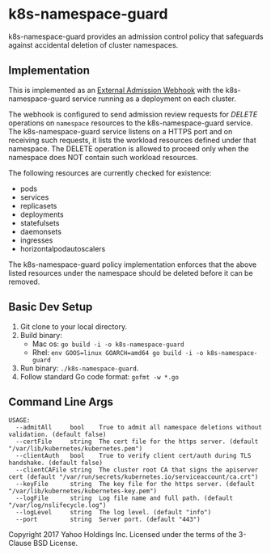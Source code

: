 # k8s-namespace-guard

k8s-namespace-guard provides an admission control policy that safeguards against accidental deletion of cluster namespaces.

## Implementation

This is implemented as an [External Admission Webhook](https://kubernetes.io/docs/admin/extensible-admission-controllers/#external-admission-webhooks) with the k8s-namespace-guard service running as a deployment on each cluster.  

The webhook is configured to send admission review requests for *DELETE* operations on `namespace` resources to the k8s-namespace-guard service. 
The k8s-namespace-guard service listens on a HTTPS port and on receiving such requests, it lists the workload resources defined under that namespace.
The DELETE operation is allowed to proceed only when the namespace does NOT contain such workload resources.

The following resources are currently checked for existence:
- pods
- services
- replicasets
- deployments
- statefulsets
- daemonsets
- ingresses
- horizontalpodautoscalers

The k8s-namespace-guard policy implementation enforces that the above listed resources under the namespace should be deleted before it can be removed.   

## Basic Dev Setup

1. Git clone to your local directory.
2. Build binary:
    - Mac os: `go build -i -o k8s-namespace-guard`
    - Rhel: `env GOOS=linux GOARCH=amd64 go build -i -o k8s-namespace-guard`
3. Run binary: `./k8s-namespace-guard`.
4. Follow standard Go code format: `gofmt -w *.go`

## Command Line Args

```
USAGE:
  --admitAll     bool    True to admit all namespace deletions without validation. (default false)
  --certFile     string  The cert file for the https server. (default "/var/lib/kubernetes/kubernetes.pem")
  --clientAuth   bool    True to verify client cert/auth during TLS handshake. (default false)
  --clientCAFile string  The cluster root CA that signs the apiserver cert (default "/var/run/secrets/kubernetes.io/serviceaccount/ca.crt")
  --keyFile      string  The key file for the https server. (default "/var/lib/kubernetes/kubernetes-key.pem")
  --logFile      string  Log file name and full path. (default "/var/log/nslifecycle.log")
  --logLevel     string  The log level. (default "info")
  --port         string  Server port. (default "443")
```

Copyright 2017 Yahoo Holdings Inc. Licensed under the terms of the 3-Clause BSD License.
